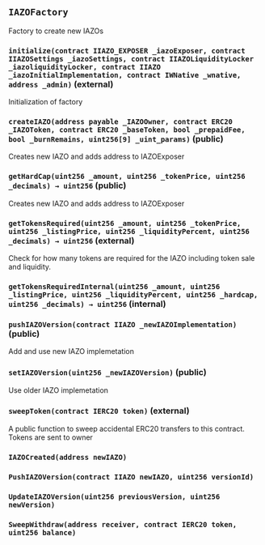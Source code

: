 ## `IAZOFactory`

Factory to create new IAZOs




### `initialize(contract IIAZO_EXPOSER _iazoExposer, contract IIAZOSettings _iazoSettings, contract IIAZOLiquidityLocker _iazoliquidityLocker, contract IIAZO _iazoInitialImplementation, contract IWNative _wnative, address _admin)` (external)

Initialization of factory




### `createIAZO(address payable _IAZOOwner, contract ERC20 _IAZOToken, contract ERC20 _baseToken, bool _prepaidFee, bool _burnRemains, uint256[9] _uint_params)` (public)

Creates new IAZO and adds address to IAZOExposer




### `getHardCap(uint256 _amount, uint256 _tokenPrice, uint256 _decimals) → uint256` (public)

Creates new IAZO and adds address to IAZOExposer




### `getTokensRequired(uint256 _amount, uint256 _tokenPrice, uint256 _listingPrice, uint256 _liquidityPercent, uint256 _decimals) → uint256` (external)

Check for how many tokens are required for the IAZO including token sale and liquidity.




### `getTokensRequiredInternal(uint256 _amount, uint256 _listingPrice, uint256 _liquidityPercent, uint256 _hardcap, uint256 _decimals) → uint256` (internal)





### `pushIAZOVersion(contract IIAZO _newIAZOImplementation)` (public)

Add and use new IAZO implemetation




### `setIAZOVersion(uint256 _newIAZOVersion)` (public)

Use older IAZO implemetation




### `sweepToken(contract IERC20 token)` (external)

A public function to sweep accidental ERC20 transfers to this contract. 
  Tokens are sent to owner





### `IAZOCreated(address newIAZO)`





### `PushIAZOVersion(contract IIAZO newIAZO, uint256 versionId)`





### `UpdateIAZOVersion(uint256 previousVersion, uint256 newVersion)`





### `SweepWithdraw(address receiver, contract IERC20 token, uint256 balance)`





